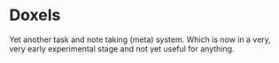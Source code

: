 Doxels
======

Yet another task and note taking (meta) system. 
Which is now in a very, very early experimental stage and not yet useful for anything.
